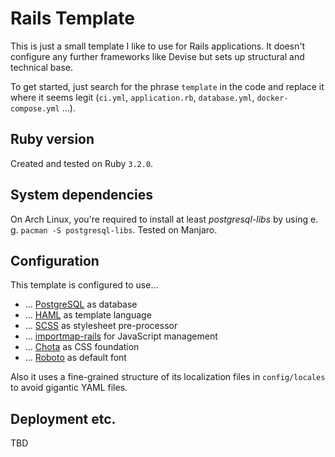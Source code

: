 # Rails Template

This is just a small template I like to use for Rails applications. It doesn't configure any further frameworks like Devise but sets up
structural and technical base.

To get started, just search for the phrase `template` in the code and replace it where it seems legit (`ci.yml`, `application.rb`, `database.yml`, `docker-compose.yml` ...).

## Ruby version

Created and tested on Ruby `3.2.0`.

## System dependencies

On Arch Linux, you're required to install at least _postgresql-libs_ by using e. g. `pacman -S postgresql-libs`. Tested on Manjaro.

## Configuration

This template is configured to use...

- ... [PostgreSQL](https://www.postgresql.org/) as database
- ... [HAML](https://haml.info/) as template language
- ... [SCSS](https://sass-lang.com/) as stylesheet pre-processor
- ... [importmap-rails](https://github.com/rails/importmap-rails) for JavaScript management
- ... [Chota](https://jenil.github.io/chota/) as CSS foundation
- ... [Roboto](https://fonts.google.com/specimen/Roboto) as default font

Also it uses a fine-grained structure of its localization files in `config/locales` to avoid gigantic YAML files.

## Deployment etc.

TBD